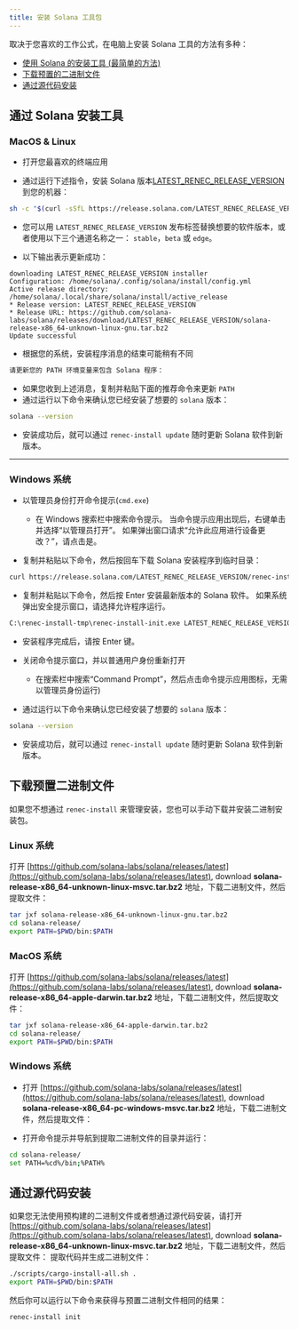 ```yaml
---
title: 安装 Solana 工具包
---
```


取决于您喜欢的工作公式，在电脑上安装 Solana 工具的方法有多种：

- [使用 Solana 的安装工具 (最简单的方法)](#use-solanas-install-tool)
- [下载预置的二进制文件](#download-prebuilt-binaries)
- [通过源代码安装](#build-from-source)

## 通过 Solana 安装工具

### MacOS & Linux

- 打开您最喜欢的终端应用

- 通过运行下述指令，安装 Solana 版本[LATEST_RENEC_RELEASE_VERSION](https://github.com/solana-labs/solana/releases/tag/LATEST_RENEC_RELEASE_VERSION) 到您的机器：

```bash
sh -c "$(curl -sSfL https://release.solana.com/LATEST_RENEC_RELEASE_VERSION/install)"
```

- 您可以用 `LATEST_RENEC_RELEASE_VERSION` 发布标签替换想要的软件版本，或者使用以下三个通道名称之一： `stable`，`beta` 或 `edge`。

- 以下输出表示更新成功：

```text
downloading LATEST_RENEC_RELEASE_VERSION installer
Configuration: /home/solana/.config/solana/install/config.yml
Active release directory: /home/solana/.local/share/solana/install/active_release
* Release version: LATEST_RENEC_RELEASE_VERSION
* Release URL: https://github.com/solana-labs/solana/releases/download/LATEST_RENEC_RELEASE_VERSION/solana-release-x86_64-unknown-linux-gnu.tar.bz2
Update successful
```

- 根据您的系统，安装程序消息的结束可能稍有不同

```bash
请更新您的 PATH 环境变量来包含 Solana 程序：
```

- 如果您收到上述消息，复制并粘贴下面的推荐命令来更新 `PATH`
- 通过运行以下命令来确认您已经安装了想要的 `solana` 版本：

```bash
solana --version
```

- 安装成功后，就可以通过 `renec-install update` 随时更新 Solana 软件到新版本。

---

### Windows 系统

- 以管理员身份打开命令提示(`cmd.exe`)

  - 在 Windows 搜索栏中搜索命令提示。 当命令提示应用出现后，右键单击并选择“以管理员打开”。 如果弹出窗口请求“允许此应用进行设备更改？”，请点击是。

- 复制并粘贴以下命令，然后按回车下载 Solana 安装程序到临时目录：

```bash
curl https://release.solana.com/LATEST_RENEC_RELEASE_VERSION/renec-install-init-x86_64-pc-windows-msvc.exe --output C:\renec-install-tmp\renec-install-init.exe --create-dirs
```

- 复制并粘贴以下命令，然后按 Enter 安装最新版本的 Solana 软件。 如果系统弹出安全提示窗口，请选择允许程序运行。

```bash
C:\renec-install-tmp\renec-install-init.exe LATEST_RENEC_RELEASE_VERSION
```

- 安装程序完成后，请按 Enter 键。

- 关闭命令提示窗口，并以普通用户身份重新打开
  - 在搜索栏中搜索“Command Prompt”，然后点击命令提示应用图标，无需以管理员身份运行)
- 通过运行以下命令来确认您已经安装了想要的 `solana` 版本：

```bash
solana --version
```

- 安装成功后，就可以通过 `renec-install update` 随时更新 Solana 软件到新版本。

## 下载预置二进制文件

如果您不想通过 `renec-install` 来管理安装，您也可以手动下载并安装二进制安装包。

### Linux 系统

打开 [https://github.com/solana-labs/solana/releases/latest](https://github.com/solana-labs/solana/releases/latest), download **solana-release-x86_64-unknown-linux-msvc.tar.bz2** 地址，下载二进制文件，然后提取文件：

```bash
tar jxf solana-release-x86_64-unknown-linux-gnu.tar.bz2
cd solana-release/
export PATH=$PWD/bin:$PATH
```

### MacOS 系统

打开 [https://github.com/solana-labs/solana/releases/latest](https://github.com/solana-labs/solana/releases/latest), download **solana-release-x86_64-apple-darwin.tar.bz2** 地址，下载二进制文件，然后提取文件：

```bash
tar jxf solana-release-x86_64-apple-darwin.tar.bz2
cd solana-release/
export PATH=$PWD/bin:$PATH
```

### Windows 系统

- 打开 [https://github.com/solana-labs/solana/releases/latest](https://github.com/solana-labs/solana/releases/latest), download **solana-release-x86_64-pc-windows-msvc.tar.bz2** 地址，下载二进制文件，然后提取文件：

- 打开命令提示并导航到提取二进制文件的目录并运行：

```bash
cd solana-release/
set PATH=%cd%/bin;%PATH%
```

## 通过源代码安装

如果您无法使用预构建的二进制文件或者想通过源代码安装，请打开 [https://github.com/solana-labs/solana/releases/latest](https://github.com/solana-labs/solana/releases/latest), download **solana-release-x86_64-unknown-linux-msvc.tar.bz2** 地址，下载二进制文件，然后提取文件： 提取代码并生成二进制文件：

```bash
./scripts/cargo-install-all.sh .
export PATH=$PWD/bin:$PATH
```

然后你可以运行以下命令来获得与预置二进制文件相同的结果：

```bash
renec-install init
```
